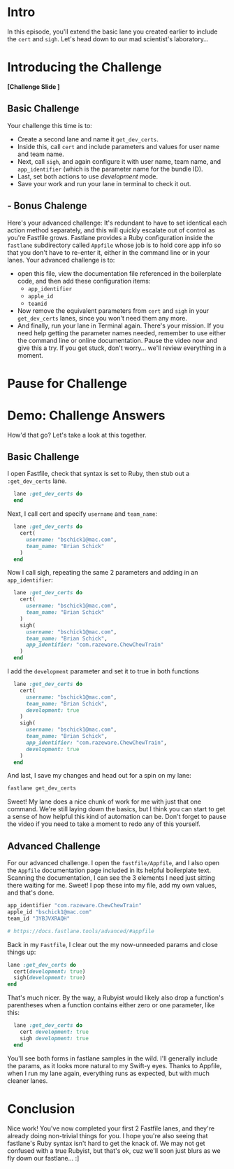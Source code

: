# Intro
In this episode, you'll extend the basic lane you created earlier to include the `cert` and `sigh`. Let's head down to our mad scientist's laboratory…
# Introducing the Challenge
**[Challenge Slide ]**
## Basic Challenge
<!-- 
Tim, I haven't set up the slides for this challenge, but I've included all code inline for now.
 -->
Your challenge this time is to:
- Create a second lane and name it `get_dev_certs`.
- Inside this, call `cert` and include parameters and values for user name and team name.
- Next, call `sigh`, and again configure it with user name, team name, and `app_identifier` (which is the parameter name for the bundle ID). 
- Last, set both actions to use *development*  mode.
- Save your work and run your lane in terminal to check it out.
## - Bonus Chalenge
Here's your advanced challenge:
It's redundant to have to set identical each action method separately, and this will quickly escalate out of control as you're Fastfile grows. 
Fastlane provides a Ruby configuration inside the `fastlane` subdirectory called `Appfile` whose job is to hold core app info so that you don't have to re-enter it, either in the command line or in your lanes. 
Your advanced challenge is to:
- open this file, view the  documentation file referenced in the boilerplate code, and then add these configuration items:
	- `app_identifier`
	- `apple_id`
	- `teamid`
- Now remove the equivalent parameters from `cert` and `sigh` in your `get_dev_certs` lanes, since you won't need them any more. 
- And finally, run your lane in Terminal again.
There's your mission. If you need help getting the parameter names needed, remember to use either the command line or online documentation.
Pause the video now and give this a try. If you get stuck, don't worry… we'll review everything in a moment.
# Pause for Challenge
# Demo: Challenge Answers
How'd that go? Let's take a look at this together.
## Basic Challenge
I open Fastfile, check that syntax is set to Ruby, then stub out a `:get_dev_certs` lane.
```ruby
  lane :get_dev_certs do
  end
```
Next, I call cert and specify `username` and `team_name`:
```ruby
  lane :get_dev_certs do
    cert(
      username: "bschick1@mac.com",
      team_name: "Brian Schick"
    )
  end 
```
Now I call sigh, repeating the same 2 parameters and adding in an `app_identifier`:
```ruby
  lane :get_dev_certs do
    cert(
      username: "bschick1@mac.com",
      team_name: "Brian Schick"
    )
    sigh(
      username: "bschick1@mac.com",
      team_name: "Brian Schick",
      app_identifier: "com.razeware.ChewChewTrain"
    )
  end 
```
I add the `development` parameter and set it to true in both functions 
```ruby
  lane :get_dev_certs do
    cert(
      username: "bschick1@mac.com",
      team_name: "Brian Schick",
      development: true
    )
    sigh(
      username: "bschick1@mac.com",
      team_name: "Brian Schick",
      app_identifier: "com.razeware.ChewChewTrain",
      development: true
    )
  end 
```
And last, I save my changes and head out for a spin on my lane: 
```ruby
fastlane get_dev_certs
```
Sweet! My lane does a nice chunk of work for me with just that one command. We're still laying down the basics, but I think you can start to get a sense of how helpful this kind of automation can be. 
Don't forget to pause the video if you need to take a moment to redo any of this yourself.
## Advanced Challenge
For our advanced challenge. I open the `fastfile/Appfile`, and I also open the `Appfile` documentation page included in its helpful boilerplate text.
Scanning the documentation, I can see the 3 elements I need just sitting there waiting for me. Sweet! I pop these into my file, add my own values, and that's done.
```ruby
app_identifier "com.razeware.ChewChewTrain"
apple_id "bschick1@mac.com"
team_id "3YBJVXRAQH"

# https://docs.fastlane.tools/advanced/#appfile
```
Back in my `Fastfile`,  I clear out the my now-unneeded params and close things up:
```ruby
lane :get_dev_certs do
  cert(development: true)
  sigh(development: true)
end 
```
That's much nicer. By the way, a Rubyist would likely also drop a function's parentheses when a function contains either zero or one parameter, like this:
```ruby
  lane :get_dev_certs do
    cert development: true
    sigh development: true
  end 
```
You'll see both forms in fastlane samples in the wild. I'll generally include the params, as it looks more natural to my Swift-y eyes.
Thanks to Appfile, when I run my lane again, everything runs as expected, but with much cleaner lanes.
# Conclusion
Nice work! You've now completed your first 2 Fastfile lanes, and they're already doing non-trivial things for you. I hope you're also seeing that fastlane's Ruby syntax isn't hard to get the knack of. We may not get confused with a true Rubyist, but that's ok, cuz we'll soon just blurs as we fly down our fastlane… :]